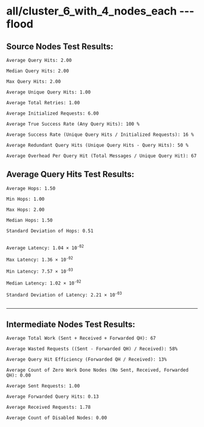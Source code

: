 # all/cluster_6_with_4_nodes_each --- flood
## Source Nodes Test Results:
	Average Query Hits: 2.00

	Median Query Hits: 2.00

	Max Query Hits: 2.00

	Average Unique Query Hits: 1.00

	Average Total Retries: 1.00

	Average Initialized Requests: 6.00

	Average True Success Rate (Any Query Hits): 100 %

	Average Success Rate (Unique Query Hits / Initialized Requests): 16 %

	Average Redundant Query Hits (Unique Query Hits - Query Hits): 50 %

	Average Overhead Per Query Hit (Total Messages / Unique Query Hit): 67



## Average Query Hits Test Results:
<pre><code>Average Hops: 1.50

Min Hops: 1.00

Max Hops: 2.00

Median Hops: 1.50

Standard Deviation of Hops: 0.51


Average Latency: 1.04 × 10<sup>-02</sup>

Max Latency: 1.36 × 10<sup>-02</sup>

Min Latency: 7.57 × 10<sup>-03</sup>

Median Latency: 1.02 × 10<sup>-02</sup>

Standard Deviation of Latency: 2.21 × 10<sup>-03</sup>

</code></pre>

---------------------------------------------
## Intermediate Nodes Test Results:

	Average Total Work (Sent + Received + Forwarded QH): 67

	Average Wasted Requests ((Sent - Forwarded QH) / Received): 58%

	Average Query Hit Efficiency (Forwarded QH / Received): 13%

	Average Count of Zero Work Done Nodes (No Sent, Received, Forwarded QH): 0.00

	Average Sent Requests: 1.00

	Average Forwarded Query Hits: 0.13

	Average Received Requests: 1.78

	Average Count of Disabled Nodes: 0.00

